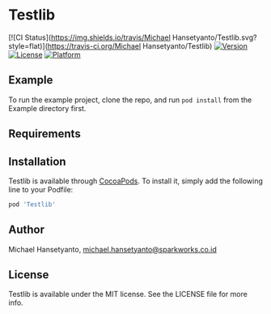 # Testlib

[![CI Status](https://img.shields.io/travis/Michael Hansetyanto/Testlib.svg?style=flat)](https://travis-ci.org/Michael Hansetyanto/Testlib)
[![Version](https://img.shields.io/cocoapods/v/Testlib.svg?style=flat)](https://cocoapods.org/pods/Testlib)
[![License](https://img.shields.io/cocoapods/l/Testlib.svg?style=flat)](https://cocoapods.org/pods/Testlib)
[![Platform](https://img.shields.io/cocoapods/p/Testlib.svg?style=flat)](https://cocoapods.org/pods/Testlib)

## Example

To run the example project, clone the repo, and run `pod install` from the Example directory first.

## Requirements

## Installation

Testlib is available through [CocoaPods](https://cocoapods.org). To install
it, simply add the following line to your Podfile:

```ruby
pod 'Testlib'
```

## Author

Michael Hansetyanto, michael.hansetyanto@sparkworks.co.id

## License

Testlib is available under the MIT license. See the LICENSE file for more info.
